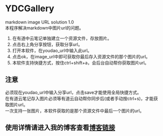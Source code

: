 # YDCGallery
markdown image URL solution 1.0     
本程序解决markdown中图片url的问题。
1. 在有道中云笔记单独建立一个资源文件，存放图片。
2. 点击右上角分享按钮，获取分享url。
3. 打开本软件，在youdao_url中输入此url。
4. 点击ok，在image_url中即可获取你最后存入资源文件的那个图片的url。
5. 本软件支持快捷方式，按住ctrl+shift+a，会后台自动帮你获取图片url。    
## 注意
必须现在youdao_url中输入分享url，点击save才能使用全局快捷方式。     
在有道云笔记存入图片必须等有道云自动帮你同步后(或者手动按ctrl+s)，才能获取图片url。      
一次支持一张图片，本软件获取的是那个资源文件中最后一个图片的url。 
## 使用详情请进入我的博客查看[博客链接](http://blog.csdn.net/u013119744/article/details/74898032#)

